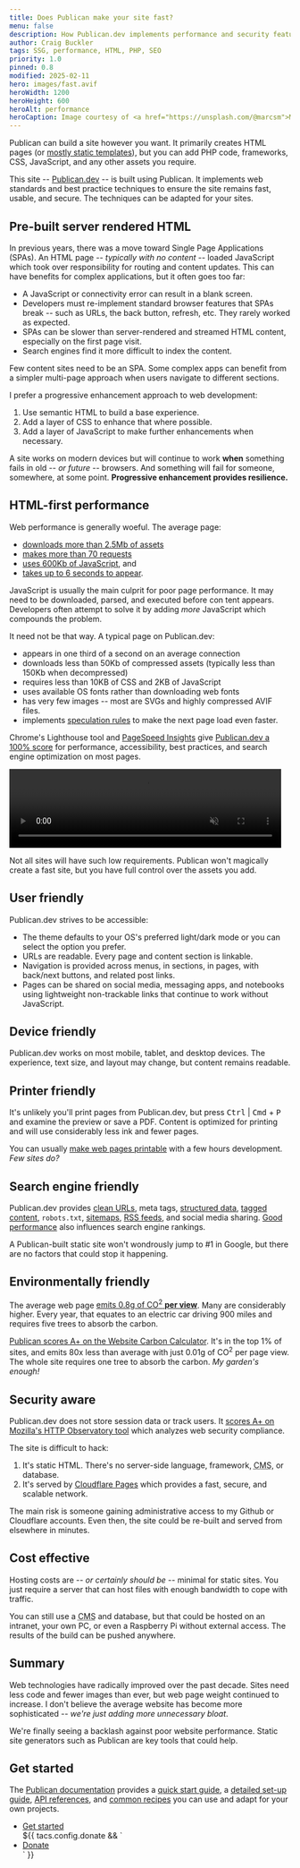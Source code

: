 ```yaml
---
title: Does Publican make your site fast?
menu: false
description: How Publican.dev implements performance and security features you can use on your website.
author: Craig Buckler
tags: SSG, performance, HTML, PHP, SEO
priority: 1.0
pinned: 0.8
modified: 2025-02-11
hero: images/fast.avif
heroWidth: 1200
heroHeight: 600
heroAlt: performance
heroCaption: Image courtesy of <a href="https://unsplash.com/@marcsm">Marc Sendra Martorell</a>
---
```


Publican can build a site however you want. It primarily creates HTML pages (or [mostly static templates](--ROOT--docs/setup/jstacs#runtime-expressions)), but you can add PHP code, frameworks, CSS, JavaScript, and any other assets you require.

This site -- [Publican.dev](--ROOT--) -- is built using Publican. It implements web standards and best practice techniques to ensure the site remains fast, usable, and secure. The techniques can be adapted for your sites.


## Pre-built server rendered HTML

In previous years, there was a move toward Single Page Applications (SPAs). An HTML page -- *typically with no content* -- loaded JavaScript which took over responsibility for routing and content updates. This can have benefits for complex applications, but it often goes too far:

* A JavaScript or connectivity error can result in a blank screen.
* Developers must re-implement standard browser features that SPAs break -- such as URLs, the back button, refresh, etc. They rarely worked as expected.
* SPAs can be slower than server-rendered and streamed HTML content, especially on the first page visit.
* Search engines find it more difficult to index the content.

Few content sites need to be an SPA. Some complex apps can benefit from a simpler multi-page approach when users navigate to different sections.

I prefer a progressive enhancement approach to web development:

1. Use semantic HTML to build a base experience.
1. Add a layer of CSS to enhance that where possible.
1. Add a layer of JavaScript to make further enhancements when necessary.

A site works on modern devices but will continue to work **when** something fails in old -- *or future* -- browsers. And something will fail for someone, somewhere, at some point. **Progressive enhancement provides resilience.**


## HTML-first performance

Web performance is generally woeful. The average page:

* [downloads more than 2.5Mb of assets](https://httparchive.org/reports/page-weight?start=2024_12_01&end=latest&view=list#bytesTotal)
* [makes more than 70 requests](https://httparchive.org/reports/page-weight?start=2024_12_01&end=latest&view=list#reqTotal)
* [uses 600Kb of JavaScript](https://httparchive.org/reports/page-weight?start=2024_12_01&end=latest&view=list#bytesJs), and
* [takes up to 6 seconds to appear](https://httparchive.org/reports/loading-speed?start=2024_12_01&end=latest&view=list#speedIndex).

JavaScript is usually the main culprit for poor page performance. It may need to be downloaded, parsed, and executed before con tent appears. Developers often attempt to solve it by adding *more* JavaScript which compounds the problem.

It need not be that way. A typical page on Publican.dev:

* appears in one third of a second on an average connection
* downloads less than 50Kb of compressed assets (typically less than 150Kb when decompressed)
* requires less than 10KB of CSS and 2KB of JavaScript
* uses available OS fonts rather than downloading web fonts
* has very few images -- most are SVGs and highly compressed AVIF files.
* implements [speculation rules](https://developer.mozilla.org/en-US/docs/Web/API/Speculation_Rules_API) to make the next page load even faster.

Chrome's Lighthouse tool and [PageSpeed Insights](https://pagespeed.web.dev/) give [Publican.dev a 100% score](https://pagespeed.web.dev/analysis/https-publican-dev/2tklfc6ggs) for performance, accessibility, best practices, and search engine optimization on most pages.

<video autoplay muted playsinline loop width="487" height="141" preload="auto">
  <source src="--ROOT--videos/lighthouse.webm" type="video/webm" />
</video>

Not all sites will have such low requirements. Publican won't magically create a fast site, but you have full control over the assets you add.


## User friendly

Publican.dev strives to be accessible:

* The theme defaults to your OS's preferred light/dark mode or you can select the option you prefer.
* URLs are readable. Every page and content section is linkable.
* Navigation is provided across menus, in sections, in pages, with back/next buttons, and related post links.
* Pages can be shared on social media, messaging apps, and notebooks using lightweight non-trackable links that continue to work without JavaScript.


## Device friendly

Publican.dev works on most mobile, tablet, and desktop devices. The experience, text size, and layout may change, but content remains readable.


## Printer friendly

It's unlikely you'll print pages from Publican.dev, but press <kbd>Ctrl</kbd> | <kbd>Cmd</kbd> + <kbd>P</kbd> and examine the preview or save a PDF. Content is optimized for printing and will use considerably less ink and fewer pages.

You can usually [make web pages printable](https://blog.craigbuckler.com/printer-friendly-web-pages-with-css) with a few hours development. *Few sites do?*


## Search engine friendly

Publican.dev provides [clean URLs](--ROOT--docs/setup/content#directory-structure), meta tags, [structured data](https://schema.org/), [tagged content](--ROOT--docs/setup/tag-indexes), `robots.txt`, [sitemaps](--ROOT--docs/recipe/feeds/xml-sitemap), [RSS feeds](--ROOT--docs/recipe/feeds/rss-feed), and social media sharing. [Good performance](#htmlfirst-performance) also influences search engine rankings.

A Publican-built static site won't wondrously jump to #1 in Google, but there are no factors that could stop it happening.


## Environmentally friendly

The average web page [emits 0.8g of CO<sup>2</sup> **per view**](https://www.websitecarbon.com/). Many are considerably higher. Every year, that equates to an electric car driving 900 miles and requires five trees to absorb the carbon.

[Publican scores A+ on the Website Carbon Calculator](https://www.websitecarbon.com/website/publican-dev/). It's in the top 1% of sites, and emits 80x less than average with just 0.01g of CO<sup>2</sup> per page view. The whole site requires one tree to absorb the carbon. *My garden's enough!*


## Security aware

Publican.dev does not store session data or track users. It [scores A+ on Mozilla's HTTP Observatory tool](https://developer.mozilla.org/en-US/observatory/analyze?host=publican.dev) which analyzes web security compliance.

The site is difficult to hack:

1. It's static HTML. There's no server-side language, framework, <abbr title="Content Management System">CMS</abbr>, or database.
1. It's served by [Cloudflare Pages](https://pages.cloudflare.com/) which provides a fast, secure, and scalable network.

The main risk is someone gaining administrative access to my Github or Cloudflare accounts. Even then, the site could be re-built and served from elsewhere in minutes.


## Cost effective

Hosting costs are -- *or certainly should be* -- minimal for static sites. You just require a server that can host files with enough bandwidth to cope with traffic.

You can still use a <abbr title="Content Management System">CMS</abbr> and database, but that could be hosted on an intranet, your own PC, or even a Raspberry Pi without external access. The results of the build can be pushed anywhere.


## Summary

Web technologies have radically improved over the past decade. Sites need less code and fewer images than ever, but web page weight continued to increase. I don't believe the average website has become more sophisticated -- *we're just adding more unnecessary bloat*.

We're finally seeing a backlash against poor website performance. Static site generators such as Publican are key tools that could help.


## Get started

The [Publican documentation](--ROOT--docs) provides a [quick start guide](--ROOT--docs/quickstart/concepts), a [detailed set-up guide](--ROOT--docs/setup/content), [API references](--ROOT--docs/reference/publican-options), and [common recipes](--ROOT--docs/recipe) you can use and adapt for your own projects.

<ul class="flexcenter">
  <li><a href="--ROOT--docs/quickstart/concepts" class="button">Get started</a></li>
  ${{ tacs.config.donate && `<li><a href="${ tacs.config.donate }" class="button">Donate</a></li>` }}
</ul>
